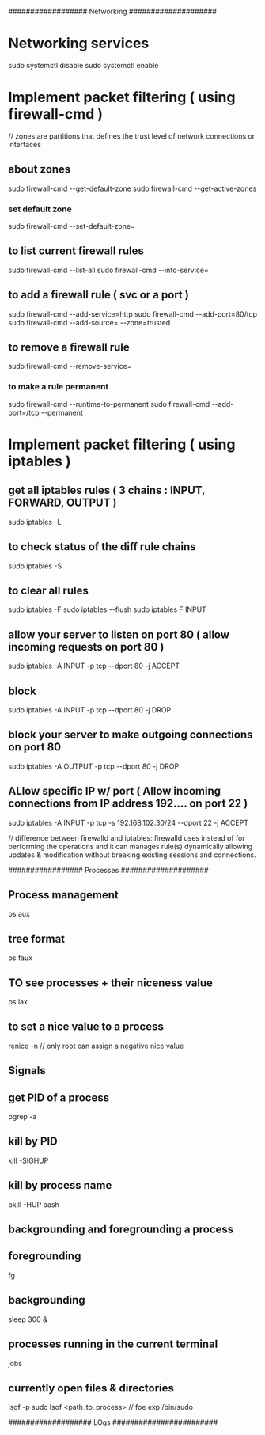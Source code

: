 

################## Networking ####################

# Networking services 

sudo systemctl disable 
sudo systemctl enable 

# Implement packet filtering ( using firewall-cmd ) 

// zones are partitions that defines the trust level of network connections or interfaces 
## about zones
sudo firewall-cmd --get-default-zone
sudo firewall-cmd --get-active-zones 
  ### set default zone 
  sudo firewall-cmd --set-default-zone=<public>
## to list current firewall rules 
sudo firewall-cmd --list-all 
sudo firewall-cmd --info-service=<service>
## to add a firewall rule ( svc or a port )
sudo firewall-cmd --add-service=http
sudo firewall-cmd --add-port=80/tcp 
sudo firewall-cmd --add-source=<IP> --zone=trusted 
## to remove a firewall rule 
sudo firewall-cmd --remove-service=<service>
  ### to make a rule permanent
  sudo firewall-cmd --runtime-to-permanent 
  sudo firewall-cmd --add-port=<port>/tcp --permanent 


# Implement packet filtering ( using iptables ) 

## get all iptables rules ( 3 chains : INPUT, FORWARD, OUTPUT )
sudo iptables -L 
## to check status of the diff rule chains
sudo iptables -S 
## to clear all rules 
sudo iptables -F 
sudo iptables --flush 
sudo iptables F INPUT 

## allow your server to listen on port 80 ( allow incoming requests on port 80 ) 
sudo iptables -A INPUT -p tcp --dport 80 -j ACCEPT 
## block 
sudo iptables -A INPUT -p tcp --dport 80 -j DROP 
## block your server to make outgoing connections on port 80 
sudo iptables -A OUTPUT -p tcp --dport 80 -j DROP 

## ALlow specific IP w/ port ( Allow incoming connections from IP address 192.... on port 22 )
sudo iptables -A INPUT -p tcp -s 192.168.102.30/24 --dport 22 -j ACCEPT 


// difference between firewalld and iptables:
firewalld uses <zones and services> instead of <chain and rules> for performing the operations and it can manages rule(s) dynamically allowing updates & modification without breaking existing sessions and connections.

################# Processes ####################

## Process management 
ps aux
  ## tree format
  ps faux  

## TO see processes + their niceness value 
ps lax 
  ## to set a nice value to a process
  renice -n <val> <PID>
  // only root can assign a negative nice value 

## Signals 
  ## get PID of a process
  pgrep -a <process>
  ## kill by PID
  kill -SIGHUP <PID>
  ## kill by process name 
  pkill -HUP bash 

## backgrounding and foregrounding a process 
  ## foregrounding 
  fg 
  ## backgrounding 
  sleep 300 &
  ## processes running in the current terminal 
  jobs 
  ## currently open files & directories 
  lsof -p <pid>
  sudo lsof <path_to_process>  // foe exp /bin/sudo 


################### LOgs ########################






















































































































































































































































































































































































































































































































































































































































































































































































































































































































































































































































































































































































































































































































































































































































































































































































































































































































































































































































































































































































































































































































































































































































































































































































































































































































































































































































